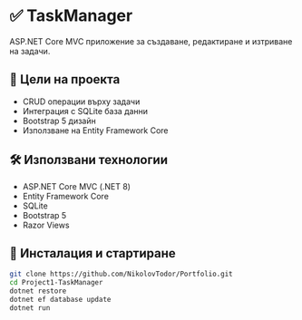 # ✅ TaskManager

ASP.NET Core MVC приложение за създаване, редактиране и изтриване на задачи.

## 🎯 Цели на проекта

- CRUD операции върху задачи
- Интеграция с SQLite база данни
- Bootstrap 5 дизайн
- Използване на Entity Framework Core

## 🛠️ Използвани технологии

- ASP.NET Core MVC (.NET 8)
- Entity Framework Core
- SQLite
- Bootstrap 5
- Razor Views

## 💾 Инсталация и стартиране

```bash
git clone https://github.com/NikolovTodor/Portfolio.git
cd Project1-TaskManager
dotnet restore
dotnet ef database update
dotnet run
